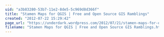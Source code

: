 ```yaml
---
uid: "a3b83280-53b7-11e2-8de5-5c969d8d366f"
title: "Stamen Maps for QGIS | Free and Open Source GIS Ramblings"
created: "2012-07-22 15:29:42"
page_url: "https://underdark.wordpress.com/2012/07/21/stamen-maps-for-qgis/"
filename: "Stamen Maps for QGIS | Free and Open Source GIS Ramblings.html"
---
```

